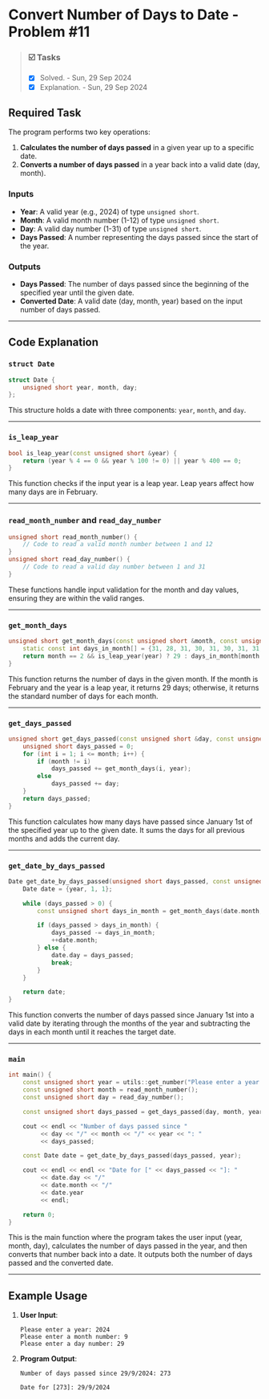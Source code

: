 # Convert Number of Days to Date - Problem #11

> ### ☑️ Tasks
> - [x] Solved. - Sun, 29 Sep 2024
> - [x] Explanation. - Sun, 29 Sep 2024

## Required Task

The program performs two key operations:
1. **Calculates the number of days passed** in a given year up to a specific date.
2. **Converts a number of days passed** in a year back into a valid date (day, month).

### Inputs
- **Year**: A valid year (e.g., 2024) of type `unsigned short`.
- **Month**: A valid month number (1-12) of type `unsigned short`.
- **Day**: A valid day number (1-31) of type `unsigned short`.
- **Days Passed**: A number representing the days passed since the start of the year.

### Outputs
- **Days Passed**: The number of days passed since the beginning of the specified year until the given date.
- **Converted Date**: A valid date (day, month, year) based on the input number of days passed.

---

## Code Explanation

### `struct Date`
```cpp
struct Date {
    unsigned short year, month, day;
};
```
This structure holds a date with three components: `year`, `month`, and `day`.

---

### `is_leap_year`
```cpp
bool is_leap_year(const unsigned short &year) {
    return (year % 4 == 0 && year % 100 != 0) || year % 400 == 0;
}
```
This function checks if the input year is a leap year. Leap years affect how many days are in February.

---

### `read_month_number` and `read_day_number`
```cpp
unsigned short read_month_number() {
    // Code to read a valid month number between 1 and 12
}
unsigned short read_day_number() {
    // Code to read a valid day number between 1 and 31
}
```
These functions handle input validation for the month and day values, ensuring they are within the valid ranges.

---

### `get_month_days`
```cpp
unsigned short get_month_days(const unsigned short &month, const unsigned short &year) {
    static const int days_in_month[] = {31, 28, 31, 30, 31, 30, 31, 31, 30, 31, 30, 31};
    return month == 2 && is_leap_year(year) ? 29 : days_in_month[month - 1];
}
```
This function returns the number of days in the given month. If the month is February and the year is a leap year, it returns 29 days; otherwise, it returns the standard number of days for each month.

---

### `get_days_passed`
```cpp
unsigned short get_days_passed(const unsigned short &day, const unsigned short &month, const unsigned short &year) {
    unsigned short days_passed = 0;
    for (int i = 1; i <= month; i++) {
        if (month != i)
            days_passed += get_month_days(i, year);
        else
            days_passed += day;
    }
    return days_passed;
}
```
This function calculates how many days have passed since January 1st of the specified year up to the given date. It sums the days for all previous months and adds the current day.

---

### `get_date_by_days_passed`
```cpp
Date get_date_by_days_passed(unsigned short days_passed, const unsigned short &year) {
    Date date = {year, 1, 1};

    while (days_passed > 0) {
        const unsigned short days_in_month = get_month_days(date.month, date.year);

        if (days_passed > days_in_month) {
            days_passed -= days_in_month;
            ++date.month;
        } else {
            date.day = days_passed;
            break;
        }
    }

    return date;
}
```
This function converts the number of days passed since January 1st into a valid date by iterating through the months of the year and subtracting the days in each month until it reaches the target date.

---

### `main`
```cpp
int main() {
    const unsigned short year = utils::get_number("Please enter a year: ");
    const unsigned short month = read_month_number();
    const unsigned short day = read_day_number();

    const unsigned short days_passed = get_days_passed(day, month, year);

    cout << endl << "Number of days passed since "
         << day << "/" << month << "/" << year << ": "
         << days_passed;

    const Date date = get_date_by_days_passed(days_passed, year);

    cout << endl << endl << "Date for [" << days_passed << "]: "
         << date.day << "/"
         << date.month << "/"
         << date.year
         << endl;

    return 0;
}
```
This is the main function where the program takes the user input (year, month, day), calculates the number of days passed in the year, and then converts that number back into a date. It outputs both the number of days passed and the converted date.

---

## Example Usage

1. **User Input**:
   ```
   Please enter a year: 2024
   Please enter a month number: 9
   Please enter a day number: 29
   ```

2. **Program Output**:
   ```
   Number of days passed since 29/9/2024: 273

   Date for [273]: 29/9/2024
   ```